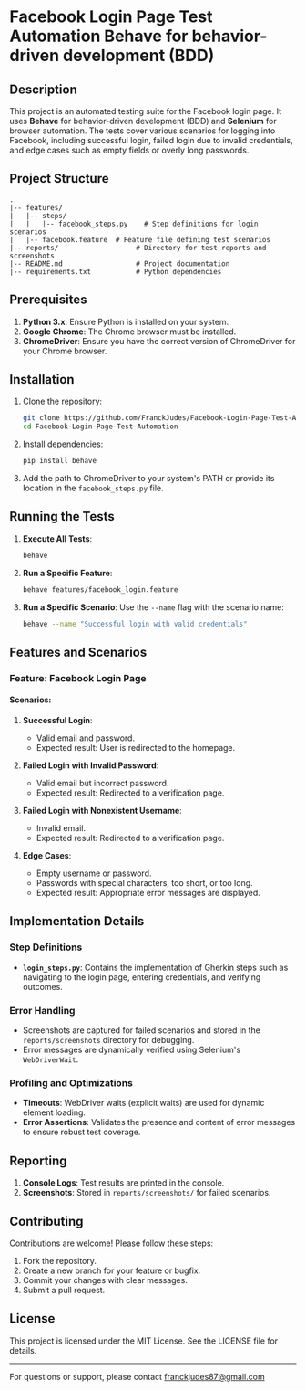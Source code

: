 # Facebook Login Page Test Automation  Behave for behavior-driven development (BDD) 

## Description
This project is an automated testing suite for the Facebook login page. It uses **Behave** for behavior-driven development (BDD) and **Selenium** for browser automation. The tests cover various scenarios for logging into Facebook, including successful login, failed login due to invalid credentials, and edge cases such as empty fields or overly long passwords.

## Project Structure

```
.
|-- features/
|   |-- steps/
|   |   |-- facebook_steps.py    # Step definitions for login scenarios
|   |-- facebook.feature  # Feature file defining test scenarios
|-- reports/                   # Directory for test reports and screenshots
|-- README.md                  # Project documentation
|-- requirements.txt           # Python dependencies
```

## Prerequisites

1. **Python 3.x**: Ensure Python is installed on your system.
2. **Google Chrome**: The Chrome browser must be installed.
3. **ChromeDriver**: Ensure you have the correct version of ChromeDriver for your Chrome browser.

## Installation

1. Clone the repository:
   ```bash
   git clone https://github.com/FranckJudes/Facebook-Login-Page-Test-Automation.git
   cd Facebook-Login-Page-Test-Automation
   ```

2. Install dependencies:
   ```bash
   pip install behave
   ```

3. Add the path to ChromeDriver to your system's PATH or provide its location in the `facebook_steps.py` file.

## Running the Tests

1. **Execute All Tests**:
   ```bash
   behave
   ```

2. **Run a Specific Feature**:
   ```bash
   behave features/facebook_login.feature
   ```

3. **Run a Specific Scenario**:
   Use the `--name` flag with the scenario name:
   ```bash
   behave --name "Successful login with valid credentials"
   ```

## Features and Scenarios

### Feature: Facebook Login Page

#### Scenarios:

1. **Successful Login**:
   - Valid email and password.
   - Expected result: User is redirected to the homepage.

2. **Failed Login with Invalid Password**:
   - Valid email but incorrect password.
   - Expected result: Redirected to a verification page.

3. **Failed Login with Nonexistent Username**:
   - Invalid email.
   - Expected result: Redirected to a verification page.

4. **Edge Cases**:
   - Empty username or password.
   - Passwords with special characters, too short, or too long.
   - Expected result: Appropriate error messages are displayed.

## Implementation Details

### Step Definitions

- **`login_steps.py`**:
  Contains the implementation of Gherkin steps such as navigating to the login page, entering credentials, and verifying outcomes.

### Error Handling

- Screenshots are captured for failed scenarios and stored in the `reports/screenshots` directory for debugging.
- Error messages are dynamically verified using Selenium's `WebDriverWait`.

### Profiling and Optimizations

- **Timeouts**: WebDriver waits (explicit waits) are used for dynamic element loading.
- **Error Assertions**: Validates the presence and content of error messages to ensure robust test coverage.

## Reporting

1. **Console Logs**: Test results are printed in the console.
2. **Screenshots**: Stored in `reports/screenshots/` for failed scenarios.

## Contributing

Contributions are welcome! Please follow these steps:

1. Fork the repository.
2. Create a new branch for your feature or bugfix.
3. Commit your changes with clear messages.
4. Submit a pull request.

## License

This project is licensed under the MIT License. See the LICENSE file for details.

---

For questions or support, please contact franckjudes87@gmail.com

